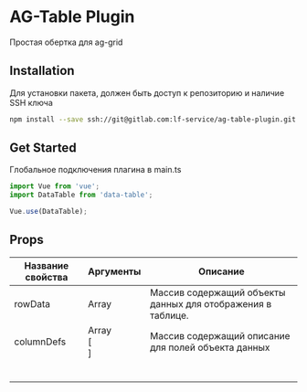 # AG-Table Plugin

Простая обертка для ag-grid

## Installation
Для установки пакета, должен быть доступ к репозиторию и наличие SSH ключа
```bash
npm install --save ssh://git@gitlab.com:lf-service/ag-table-plugin.git
```
## Get Started

Глобальное подключения плагина в main.ts
```javascript
import Vue from 'vue';
import DataTable from 'data-table';

Vue.use(DataTable);
```

## Props

| Название свойства | Аргументы                    | Описание                                                    |
| ----------------- | ---------------------------- | ----------------------------------------------------------- |
| rowData           | Array<any>                   | Массив содержащий объекты данных для отображения в таблице. |
| columnDefs        | Array<TColDef><br />[<br />] | Массив содержащий описание для полей объекта данных         |
|                   |                              |                                                             |
|                   |                              |                                                             |
|                   |                              |                                                             |
|                   |                              |                                                             |
|                   |                              |                                                             |
|                   |                              |                                                             |


